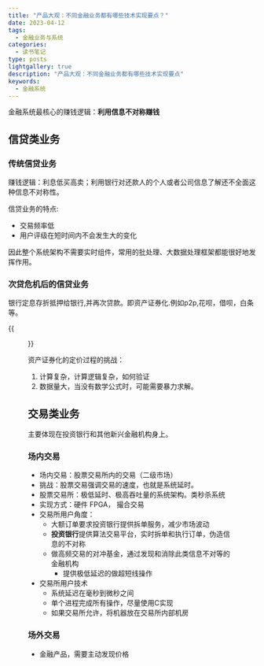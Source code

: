 ```yaml
---
title: "产品大观：不同金融业务都有哪些技术实现要点？"
date: 2023-04-12
tags:
  - 金融业务与系统
categories:
  - 读书笔记
type: posts
lightgallery: true
description: "产品大观：不同金融业务都有哪些技术实现要点"
keywords: 
  - 金融系统
---
```


金融系统最核心的赚钱逻辑：**利用信息不对称赚钱**

## 信贷类业务

### 传统信贷业务


赚钱逻辑：利息低买高卖；利用银行对还款人的个人或者公司信息了解还不全面这种信息不对称性。

信贷业务的特点:
  - 交易频率低
  - 用户评级在短时间内不会发生大的变化

因此整个系统架构不需要实时组件，常用的批处理、大数据处理框架都能很好地发挥作用。


### 次贷危机后的信贷业务

银行定息存折抵押给银行,并再次贷款。即资产证券化.例如p2p,花呗，借呗，白条等。

{{<figure src="day3-1.png" width="800" title="资产证券化-次贷危机">}}

资产证券化的定价过程的挑战：
1. 计算复杂，计算逻辑复杂，如何验证
2. 数据量大，当没有数学公式时，可能需要暴力求解。

## 交易类业务

主要体现在投资银行和其他新兴金融机构身上。

### 场内交易

- 场内交易：股票交易所内的交易（二级市场）
- 挑战：股票交易强调交易的速度，也就是系统延时。
- 股票交易所：极低延时、极高吞吐量的系统架构。类秒杀系统
- 实现方式：硬件 FPGA， 撮合交易
- 交易所用户角度：
  - 大额订单要求投资银行提供拆单服务，减少市场波动
  - **投资银行**提供算法交易平台，实时拆单和执行订单，伪造信息的不对称
  - 做高频交易的对冲基金，通过发现和消除此类信息不对等的金融机构
    - 提供极低延迟的做超短线操作
- 交易所用户技术
  - 系统延迟在毫秒到微秒之间
  - 单个进程完成所有操作，尽量使用C实现
  - 如果交易所允许，将机器放在交易所内部机房

### 场外交易

- 金融产品，需要主动发现价格
